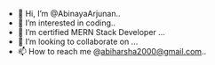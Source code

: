 - 👋 Hi, I’m @AbinayaArjunan..
- 👀 I’m interested in coding..
- 🌱 I’m certified MERN Stack Developer ...
- 💞️ I’m looking to collaborate on ...
- 📫 How to reach me @abiharsha2000@gmail.com..

<!---
AbinayaArjunan/AbinayaArjunan is a ✨ special ✨ repository because its `README.md` (this file) appears on your GitHub profile.
You can click the Preview link to take a look at your changes.
--->
